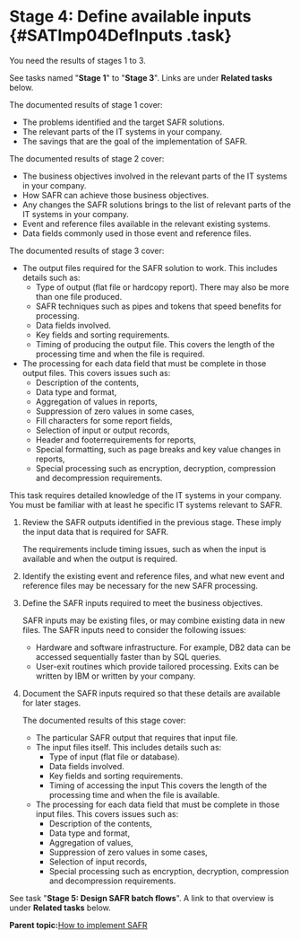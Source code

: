 # Stage 4: Define available inputs {#SATImp04DefInputs .task}

You need the results of stages 1 to 3.

See tasks named "**Stage 1**" to "**Stage 3**". Links are under **Related tasks** below.

The documented results of stage 1 cover:

-   The problems identified and the target SAFR solutions.
-   The relevant parts of the IT systems in your company.
-   The savings that are the goal of the implementation of SAFR.

The documented results of stage 2 cover:

-   The business objectives involved in the relevant parts of the IT systems in your company.
-   How SAFR can achieve those business objectives.
-   Any changes the SAFR solutions brings to the list of relevant parts of the IT systems in your company.
-   Event and reference files available in the relevant existing systems.
-   Data fields commonly used in those event and reference files.

The documented results of stage 3 cover:

-   The output files required for the SAFR solution to work. This includes details such as:
    -   Type of output \(flat file or hardcopy report\). There may also be more than one file produced.
    -   SAFR techniques such as pipes and tokens that speed benefits for processing.
    -   Data fields involved.
    -   Key fields and sorting requirements.
    -   Timing of producing the output file. This covers the length of the processing time and when the file is required.
-   The processing for each data field that must be complete in those output files. This covers issues such as:
    -   Description of the contents,
    -   Data type and format,
    -   Aggregation of values in reports,
    -   Suppression of zero values in some cases,
    -   Fill characters for some report fields,
    -   Selection of input or output records,
    -   Header and footerrequirements for reports,
    -   Special formatting, such as page breaks and key value changes in reports,
    -   Special processing such as encryption, decryption, compression and decompression requirements.

This task requires detailed knowledge of the IT systems in your company. You must be familiar with at least he specific IT systems relevant to SAFR.

1.  Review the SAFR outputs identified in the previous stage. These imply the input data that is required for SAFR.

    The requirements include timing issues, such as when the input is available and when the output is required.

2.  Identify the existing event and reference files, and what new event and reference files may be necessary for the new SAFR processing.

3.  Define the SAFR inputs required to meet the business objectives.

    SAFR inputs may be existing files, or may combine existing data in new files. The SAFR inputs need to consider the following issues:

    -   Hardware and software infrastructure. For example, DB2 data can be accessed sequentially faster than by SQL queries.
    -   User-exit routines which provide tailored processing. Exits can be written by IBM or written by your company.
4.  Document the SAFR inputs required so that these details are available for later stages.

    The documented results of this stage cover:

    -   The particular SAFR output that requires that input file.
    -   The input files itself. This includes details such as:
        -   Type of input \(flat file or database\).
        -   Data fields involved.
        -   Key fields and sorting requirements.
        -   Timing of accessing the input This covers the length of the processing time and when the file is available.
    -   The processing for each data field that must be complete in those input files. This covers issues such as:
        -   Description of the contents,
        -   Data type and format,
        -   Aggregation of values,
        -   Suppression of zero values in some cases,
        -   Selection of input records,
        -   Special processing such as encryption, decryption, compression and decompression requirements.

See task "**Stage 5: Design SAFR batch flows**". A link to that overview is under **Related tasks** below.

**Parent topic:**[How to implement SAFR](../html/AAR420ImplementSAFR.md)

